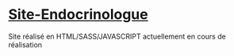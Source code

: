 # [Site-Endocrinologue](http://frederique-gastaud.fr)
Site réalisé en HTML/SASS/JAVASCRIPT actuellement en cours de réalisation

